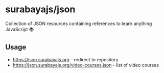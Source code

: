 # surabayajs/json

Collection of JSON resources containing references to learn anything JavaScript 📚

## Usage

- https://json.surabayajs.org - redirect to repository
- https://json.surabayajs.org/video-courses.json - list of video courses
